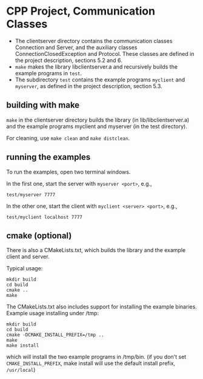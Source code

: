 # CPP Project, Communication Classes

- The clientserver directory contains the communication classes Connection and Server,
  and the auxiliary classes ConnectionClosedException and Protocol. These
  classes are defined in the project description, sections 5.2 and 6.
- `make` makes the library libclientserver.a and recursively builds the
  example programs in `test`.
- The subdirectory `test` contains the example programs `myclient` and `myserver`,
  as defined in the project description, section 5.3.

## building with make

`make` in the clientserver directory builds the library (in
lib/libclientserver.a) and the example programs
myclient and myserver (in the test directory).

For cleaning, use `make clean` and `make distclean`.

## running the examples

To run the examples, open two terminal windows.

In the first one, start the server with `myserver <port>`, e.g.,

```
test/myserver 7777
```

In the other one, start the client with `myclient <server> <port>`, e.g.,

```
test/myclient localhost 7777
```

## cmake (optional)
There is also a CMakeLists.txt, which builds the library and the
example client and server.

Typical usage:

```
mkdir build
cd build
cmake ..
make
```

The CMakeLists.txt also includes support for installing the
example binaries. Example usage installing under /tmp:

```
mkdir build
cd build
cmake -DCMAKE_INSTALL_PREFIX=/tmp ..
make
make install
```
which will install the two example programs in /tmp/bin.
(if you don't set `CMAKE_INSTALL_PREFIX`, make install will use the
default install prefix, `/usr/local`)

